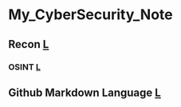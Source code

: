 # My_CyberSecurity_Note
## Recon [L](Recon/README.md)
### OSINT [L](Recon/OSINT/README.md)
## Github Markdown Language [L](markdown/README.md)
